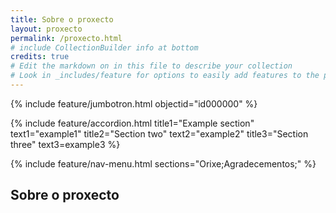 ```yaml
---
title: Sobre o proxecto
layout: proxecto
permalink: /proxecto.html
# include CollectionBuilder info at bottom
credits: true
# Edit the markdown on in this file to describe your collection
# Look in _includes/feature for options to easily add features to the page
---
```


{% include feature/jumbotron.html objectid="id000000" %}

{% include feature/accordion.html title1="Example section" text1="example1" title2="Section two" text2="example2" title3="Section three" text3=example3 %}

{% include feature/nav-menu.html sections="Orixe;Agradecementos;" %}

## Sobre o proxecto

